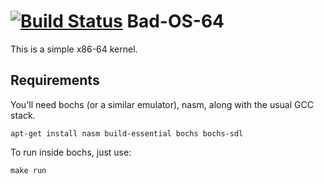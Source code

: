 [![Build Status](https://travis-ci.org/gnarlie/bad-os-64.png?branch=master)](https://travis-ci.org/gnarlie/bad-os-64)
Bad-OS-64
=========

This is a simple x86-64 kernel.

Requirements
------------
You'll need bochs (or a similar emulator), nasm, along with the usual GCC stack.

    apt-get install nasm build-essential bochs bochs-sdl

To run inside bochs, just use:

    make run

